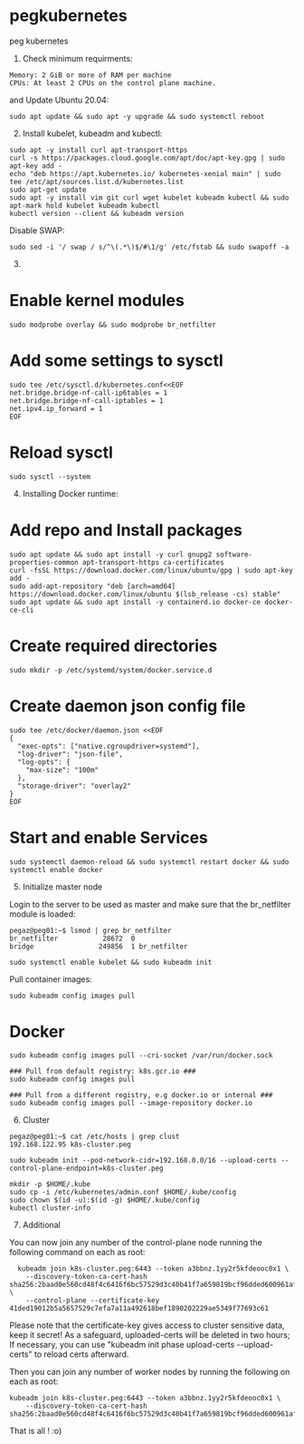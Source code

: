 # pegkubernetes
peg kubernetes

1. Check minimum requirments:

```
Memory: 2 GiB or more of RAM per machine
CPUs: At least 2 CPUs on the control plane machine.
```

and Update Ubuntu 20.04:

```
sudo apt update && sudo apt -y upgrade && sudo systemctl reboot
```

2. Install kubelet, kubeadm and kubectl:

```
sudo apt -y install curl apt-transport-https
curl -s https://packages.cloud.google.com/apt/doc/apt-key.gpg | sudo apt-key add -
echo "deb https://apt.kubernetes.io/ kubernetes-xenial main" | sudo tee /etc/apt/sources.list.d/kubernetes.list
sudo apt-get update 
sudo apt -y install vim git curl wget kubelet kubeadm kubectl && sudo apt-mark hold kubelet kubeadm kubectl
kubectl version --client && kubeadm version
```

Disable SWAP:

```
sudo sed -i '/ swap / s/^\(.*\)$/#\1/g' /etc/fstab && sudo swapoff -a
```

3.
# Enable kernel modules

```
sudo modprobe overlay && sudo modprobe br_netfilter
```

# Add some settings to sysctl

```
sudo tee /etc/sysctl.d/kubernetes.conf<<EOF
net.bridge.bridge-nf-call-ip6tables = 1
net.bridge.bridge-nf-call-iptables = 1
net.ipv4.ip_forward = 1
EOF
```

# Reload sysctl

```
sudo sysctl --system
```                                            
4. Installing Docker runtime:
                                            
# Add repo and Install packages

```
sudo apt update && sudo apt install -y curl gnupg2 software-properties-common apt-transport-https ca-certificates
curl -fsSL https://download.docker.com/linux/ubuntu/gpg | sudo apt-key add -
sudo add-apt-repository "deb [arch=amd64] https://download.docker.com/linux/ubuntu $(lsb_release -cs) stable"
sudo apt update && sudo apt install -y containerd.io docker-ce docker-ce-cli
```

# Create required directories

```
sudo mkdir -p /etc/systemd/system/docker.service.d
```

# Create daemon json config file

```
sudo tee /etc/docker/daemon.json <<EOF
{
  "exec-opts": ["native.cgroupdriver=systemd"],
  "log-driver": "json-file",
  "log-opts": {
    "max-size": "100m"
  },
  "storage-driver": "overlay2"
}
EOF
```

# Start and enable Services
                                      
```
sudo systemctl daemon-reload && sudo systemctl restart docker && sudo systemctl enable docker
```


5. Initialize master node

Login to the server to be used as master and make sure that the br_netfilter module is loaded:

```
pegaz@peg01:~$ lsmod | grep br_netfilter
br_netfilter           28672  0
bridge                249856  1 br_netfilter

sudo systemctl enable kubelet && sudo kubeadm init
```

Pull container images:

```
sudo kubeadm config images pull
```

# Docker

```
sudo kubeadm config images pull --cri-socket /var/run/docker.sock
                                      
### Pull from default registry: k8s.gcr.io ###
sudo kubeadm config images pull

### Pull from a different registry, e.g docker.io or internal ###
sudo kubeadm config images pull --image-repository docker.io                                     
```
                                      
6. Cluster

```
pegaz@peg01:~$ cat /etc/hosts | grep clust
192.168.122.95 k8s-cluster.peg

sudo kubeadm init --pod-network-cidr=192.168.0.0/16 --upload-certs --control-plane-endpoint=k8s-cluster.peg

mkdir -p $HOME/.kube
sudo cp -i /etc/kubernetes/admin.conf $HOME/.kube/config
sudo chown $(id -u):$(id -g) $HOME/.kube/config
kubectl cluster-info
```

7. Additional
                                      
You can now join any number of the control-plane node running the following command on each as root:

```
  kubeadm join k8s-cluster.peg:6443 --token a3bbnz.1yy2r5kfdeooc0x1 \
	--discovery-token-ca-cert-hash sha256:2baad0e560cd48f4c6416f6bc57529d3c40b41f7a659819bcf96dded600961af \
	--control-plane --certificate-key 41ded19012b5a5657529c7efa7a11a492618bef1890202229ae5349f77693c61
```

Please note that the certificate-key gives access to cluster sensitive data, keep it secret!
As a safeguard, uploaded-certs will be deleted in two hours; If necessary, you can use
"kubeadm init phase upload-certs --upload-certs" to reload certs afterward.

Then you can join any number of worker nodes by running the following on each as root:

```
kubeadm join k8s-cluster.peg:6443 --token a3bbnz.1yy2r5kfdeooc0x1 \
	--discovery-token-ca-cert-hash sha256:2baad0e560cd48f4c6416f6bc57529d3c40b41f7a659819bcf96dded600961af 
```
                                      
That is all ! :o)                                       
                                      
                                      
                                      
                                      

